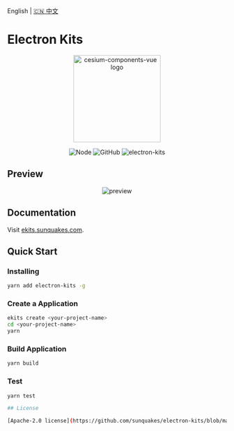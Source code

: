 English | [🇨🇳 中文](https://github.com/sunquakes/electron-kits/blob/main/README_ZH.md)

# Electron Kits

<p align="center">
  <a href="https://ekits.sunquakes.com/" target="_blank" rel="noopener noreferrer">
    <img width="200" src="https://ekits.sunquakes.com/images/logo.png" alt="cesium-components-vue logo">
  </a>
</p>
<p align="center">
  <img src="https://img.shields.io/badge/node-%3E=20.8.0-brightgreen.svg?maxAge=2592000" alt="Node">
  <img alt="GitHub" src="https://img.shields.io/github/license/sunquakes/electron-kits?color=blue">
  <img alt="electron-kits" src="https://img.shields.io/github/v/release/sunquakes/electron-kits">
</p>

## Preview

<p align="center">
  <img src="https://ekits.sunquakes.com/images/electron-kits.gif" alt="preview">
</p>

## Documentation

Visit [ekits.sunquakes.com](https://ekits.sunquakes.com).

## Quick Start

### Installing

```bash
yarn add electron-kits -g
```

### Create a Application

```bash
ekits create <your-project-name>
cd <your-project-name>
yarn
```

### Build Application

```bash
yarn build
```

### Test

```bash
yarn test

## License

[Apache-2.0 license](https://github.com/sunquakes/electron-kits/blob/main/LICENSE)
```
